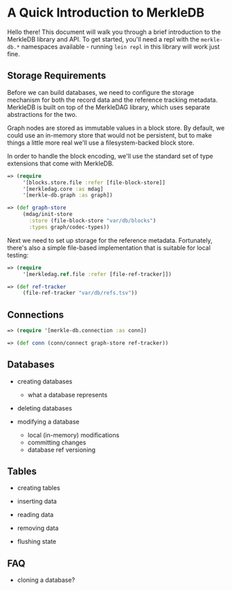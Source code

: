 A Quick Introduction to MerkleDB
================================

Hello there! This document will walk you through a brief introduction to the
MerkleDB library and API. To get started, you'll need a repl with the
`merkle-db.*` namespaces available - running `lein repl` in this library will
work just fine.


## Storage Requirements

Before we can build databases, we need to configure the storage mechanism for
both the record data and the reference tracking metadata. MerkleDB is built on
top of the MerkleDAG library, which uses separate abstractions for the two.

Graph nodes are stored as immutable values in a block store. By default, we
could use an in-memory store that would not be persistent, but to make things a
little more real we'll use a filesystem-backed block store.

In order to handle the block encoding, we'll use the standard set of type
extensions that come with MerkleDB.

```clojure
=> (require
     '[blocks.store.file :refer [file-block-store]]
     '[merkledag.core :as mdag]
     '[merkle-db.graph :as graph])

=> (def graph-store
     (mdag/init-store
       :store (file-block-store "var/db/blocks")
       :types graph/codec-types))
```

Next we need to set up storage for the reference metadata. Fortunately, there's
also a simple file-based implementation that is suitable for local testing:

```clojure
=> (require
     '[merkledag.ref.file :refer [file-ref-tracker]])

=> (def ref-tracker
     (file-ref-tracker "var/db/refs.tsv"))
```


## Connections

```clojure
=> (require '[merkle-db.connection :as conn])

=> (def conn (conn/connect graph-store ref-tracker))
```


## Databases

- creating databases
  - what a database represents

- deleting databases

- modifying a database
  - local (in-memory) modifications
  - committing changes
  - database ref versioning


## Tables

- creating tables

- inserting data

- reading data

- removing data

- flushing state


## FAQ

- cloning a database?
